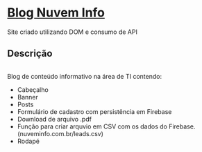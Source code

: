 # <a href="http://nuveminfo.com.br">Blog Nuvem Info</a>

Site criado utilizando DOM e consumo de API

## Descrição

<img src="" />

Blog de conteúdo informativo na área de TI contendo: 

- Cabeçalho
- Banner
- Posts
- Formulário de cadastro com persistência em Firebase
- Download de arquivo .pdf
- Função para criar arquvio em CSV com os dados do Firebase. (nuveminfo.com.br/leads.csv)
- Rodapé
